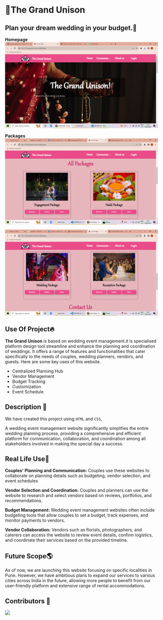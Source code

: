 # 💏The Grand Unison

## Plan your dream wedding in your budget.💖
**Homepage**
<img src="./images/about-img/homepage.png" /><br />

**Packages**
<img src="./images/about-img/package.png" />

<img src="./images/about-img/package1.png">

## Use Of Project🔥

**The Grand Unison** is based on wedding event management.it is specialised platform design tool streamline and enhance the planning and coordination of weddings. It offers a range of features and functionalities that cater specifically to the needs of couples, wedding planners, vendors, and guests. Here are some key uses of this website.
* Centralized Planning Hub
* Vendor Management
* Budget Tracking
* Customization
* Event Schedule

## Description 📔
We have created this project using `HTML` and `CSS`,

 A wedding event management website significantly simplifies the entire wedding planning process, providing a comprehensive and efficient platform for communication, collaboration, and coordination among all stakeholders involved in making the special day a success.

## Real Life Use🤗
**Couples' Planning and Communication:** Couples use these websites to collaborate on planning details such as budgeting, vendor selection, and event schedules
    
**Vendor Selection and Coordination:** Couples and planners can use the website to research and select vendors based on reviews, portfolios, and recommendations.

**Budget Management:** Wedding event management websites often include budgeting tools that allow couples to set a budget, track expenses, and monitor payments to vendors.

**Vendor Collaboration:** Vendors such as florists, photographers, and caterers can access the website to review event details, confirm logistics, and coordinate their services based on the provided timeline.

## Future Scope🌎
As of now, we are launching this website focusing on specific localities in Pune. However, we have ambitious plans to expand our services to various cities across India in the future, allowing more people to benefit from our user-friendly platform and extensive range of rental accommodations.

## Contributors 🤝

<a href="https://github.com/poonamdigole/The-Grand-Unison-IGCP1-first-group-project">
  <img src="https://contrib.rocks/image?repo=poonamdigole/The-Grand-Unison-IGCP1-first-group-project"/>
</a>
